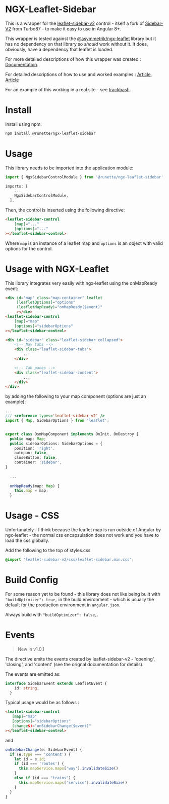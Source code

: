 # NGX-Leaflet-Sidebar

This is a wrapper for the [leaflet-sidebar-v2](https://github.com/nickpeihl/leaflet-sidebar-v2) control - itself a fork of [Sidebar-V2](https://github.com/Turbo87/sidebar-v2) from Turbo87 - to make it easy to use in Angular 8+.

This wrapper is tested against the [@asymmetrik/ngx-leaflet](https://github.com/Asymmetrik/ngx-leaflet) library but it has no dependency on that library so *should* work without it. It does, obviously, have a dependency that leaflet is loaded.

For more detailed descriptions of how this wrapper was created : [Documentation](https://runette.gitbook.io/alcm/).

For detailed descriptions of how to use and worked examples : [Article](https://medium.com/runic-software/quick-guide-to-leaflet-controls-in-angular-io-1b35d0807bdb), [Article](https://medium.com/runic-software/advanced-interactive-maps-in-angular-with-leaflet-68baafa03f72)

For an example of this working in a real site - see [trackbash](https://trackbash.co.uk).

# Install

Install using npm:

```sh
npm install @runette/ngx-leaflet-sidebar
```

# Usage

This library needs to be imported into the application module:

```typescript
import { NgxSidebarControlModule } from '@runette/ngx-leaflet-sidebar';

imports: [
    ...
    NgxSidebarControlModule,
  ],
```

Then, the control is inserted using the following directive:

```html
<leaflet-sidebar-control
    [map]="..."
    [options]="..."
></leaflet-sidebar-control>
```

Where `map` is an instance of a leaflet map and `options` is an object with valid options for the control.

# Usage with NGX-Leaflet

This library integrates very easily with ngx-leaflet using the onMapReady event:

```html
<div id='map' class="map-container" leaflet
     [leafletOptions]="options"
     (leafletMapReady)="onMapReady($event)"
     ></div>
<leaflet-sidebar-control
    [map]="map"
    [options]="sidebarOptions"
></leaflet-sidebar-control>

<div id="sidebar" class="leaflet-sidebar collapsed">
    <!-- Nav tabs -->
    <div class="leaflet-sidebar-tabs">
        ...
    </div>

    <!-- Tab panes -->
    <div class="leaflet-sidebar-content">
        ...
    </div>
</div>

```
by adding the following to your map component (options are just an example):

```typescript
...
/// <reference types='leaflet-sidebar-v2' />
import { Map, SidebarOptions } from 'leaflet';


export class OsmMapComponent implements OnInit, OnDestroy {
  public map: Map;
  public sidebarOptions: SidebarOptions = {
    position: 'right',
    autopan: false,
    closeButton: false,
    container: 'sidebar',
}
  
  ...
  
  onMapReady(map: Map) {
    this.map = map;
  }
```

# Usage - CSS

Unfortunately - I think because the leaflet map is run outside of Angular by ngx-leaflet - the normal css encapsulation does not work and you have to load the css globally.

Add the following to the top of styles.css

```css
@import "leaflet-sidebar-v2/css/leaflet-sidebar.min.css";
```

# Build Config

For some reason yet to be found - this library does not like being built with `"buildOptimizer": true,` in the build environment - which is usually the default for the production environment in `angular.json`.

Always build with `"buildOptimizer": false,`.

# Events
> New in v1.0.1

The directive emits the events created by leaflet-sidebar-v2 - 'opening', 'closing', and 'content' (see the orignal documentation for details).

The events are emitted as:

```typescript
interface SidebarEvent extends LeafletEvent {
    id: string;
  }
 ```
 
Typical usage would be as follows : 
 ```html
<leaflet-sidebar-control 
    [map]="map"
    [options]="sidebarOptions"
    (change$)="onSidebarChange($event)"
></leaflet-sidebar-control>
```
and
```typescript
onSidebarChange(e: SidebarEvent) {
  if (e.type === 'content') {
    let id = e.id;
    if (id === 'routes') {
      this.mapService.maps['way'].invalidateSize()
    }
    else if (id === "trains") {
      this.mapService.maps['service'].invalidateSize()
    }
  } 
}
```
